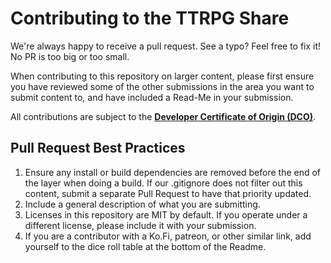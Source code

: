 # Contributing to the TTRPG Share

We're always happy to receive a pull request. See a typo? Feel free to fix it! No PR is too big or too small.

When contributing to this repository on larger content, please first ensure you have reviewed some of the other submissions in the area you want to submit content to, and have included a Read-Me in your submission.

All contributions are subject to the **[Developer Certificate of Origin (DCO)](https://developercertificate.org/)**.

## Pull Request Best Practices

1. Ensure any install or build dependencies are removed before the end of the layer when doing a build. If our .gitignore does not filter out this content, submit a separate Pull Request to have that priority updated.
2. Include a general description of what you are submitting.
3. Licenses in this repository are MIT by default. If you operate under a different license, please include it with your submission.
4. If you are a contributor with a Ko.Fi, patreon, or other similar link, add yourself to the dice roll table at the bottom of the Readme.

